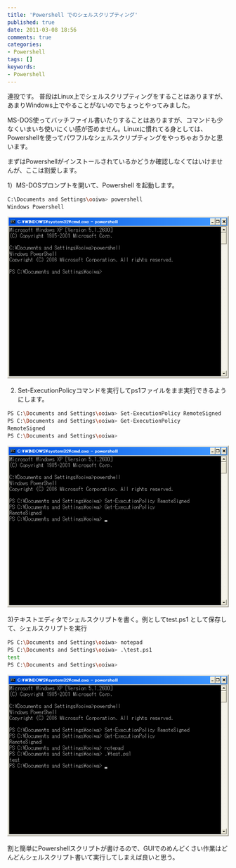 ```yaml
---
title: 'Powershell でのシェルスクリプティング'
published: true
date: 2011-03-08 18:56
comments: true
categories:
- Powershell
tags: []
keywords:
- Powershell
---
```

連投です。
普段はLinux上でシェルスクリプティングをすることはありますが、あまりWindows上でやることがないのでちょっとやってみました。

MS-DOS使ってバッチファイル書いたりすることはありますが、コマンドも少なくいまいち使いにくい感が否めません。Linuxに慣れてる身としては、Powershellを使ってパワフルなシェルスクリプティングをやっちゃおうかと思います。

まずはPowershellがインストールされているかどうか確認しなくてはいけませんが、ここは割愛します。

1）MS-DOSプロンプトを開いて、Powershell を起動します。
```sh
C:\Documents and Settings\ooiwa> powershell
Windows Powershell
```
<img src="/imgs/archives/2011/03/1.gif" alt="" title="1" class="alignnone size-full wp-image-590" />


2) Set-ExecutionPolicyコマンドを実行してps1ファイルをまま実行できるようにします。
```sh
PS C:\Documents and Settings\ooiwa> Set-ExecutionPolicy RemoteSigned
PS C:\Documents and Settings\ooiwa> Get-ExecutionPolicy
RemoteSigned
PS C:\Documents and Settings\ooiwa>
```
<img src="/imgs/archives/2011/03/2.gif" alt="" title="2" class="alignnone size-full wp-image-591" />

3)テキストエディタでシェルスクリプトを書く。例としてtest.ps1 として保存して、シェルスクリプトを実行
```sh
PS C:\Documents and Settings\ooiwa> notepad
PS C:\Documents and Settings\ooiwa> .\test.ps1
test
PS C:\Documents and Settings\ooiwa>
```
<img src="/imgs/archives/2011/03/3.gif" alt="" title="3" class="alignnone size-full wp-image-592" />

割と簡単にPowershellスクリプトが書けるので、GUIでのめんどくさい作業はどんどんシェルスクリプト書いて実行してしまえば良いと思う。